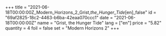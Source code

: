 +++
title = "2021-06-18T00:00:00Z_Modern_Horizons_2_Grist,_the_Hunger_Tide_[en]_false"
id = "69af2825-18c2-4463-b6ba-42eaa070ccc1"
date = "2021-06-18T00:00:00Z"
name = "Grist, the Hunger Tide"
lang = ["en"]
price = "5.82"
quantity = 4
foil = false
set = "Modern Horizons 2"
+++
